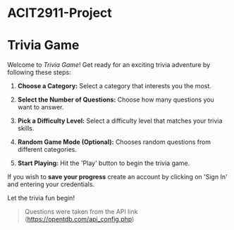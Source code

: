 <h1>ACIT2911-Project

# Trivia Game

Welcome to *Trivia Game*! Get ready for an exciting trivia adventure by following these steps:

1. **Choose a Category:** Select a category that interests you the most.
   
2. **Select the Number of Questions:** Choose how many questions you want to answer.
   
3. **Pick a Difficulty Level:** Select a difficulty level that matches your trivia skills.

4. **Random Game Mode (Optional):** Chooses random questions from different categories.

5. **Start Playing:** Hit the 'Play' button to begin the trivia game.

If you wish to __save your progress__ create an account by clicking on 'Sign In' and entering your credentials.

Let the trivia fun begin!
 
>Questions were taken from the API link (https://opentdb.com/api_config.php)
